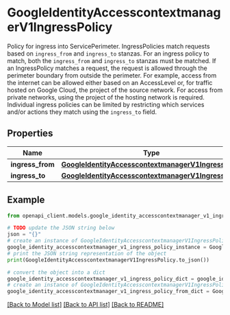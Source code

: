 # GoogleIdentityAccesscontextmanagerV1IngressPolicy

Policy for ingress into ServicePerimeter. IngressPolicies match requests based on `ingress_from` and `ingress_to` stanzas. For an ingress policy to match, both the `ingress_from` and `ingress_to` stanzas must be matched. If an IngressPolicy matches a request, the request is allowed through the perimeter boundary from outside the perimeter. For example, access from the internet can be allowed either based on an AccessLevel or, for traffic hosted on Google Cloud, the project of the source network. For access from private networks, using the project of the hosting network is required. Individual ingress policies can be limited by restricting which services and/or actions they match using the `ingress_to` field.

## Properties

Name | Type | Description | Notes
------------ | ------------- | ------------- | -------------
**ingress_from** | [**GoogleIdentityAccesscontextmanagerV1IngressFrom**](GoogleIdentityAccesscontextmanagerV1IngressFrom.md) |  | [optional] 
**ingress_to** | [**GoogleIdentityAccesscontextmanagerV1IngressTo**](GoogleIdentityAccesscontextmanagerV1IngressTo.md) |  | [optional] 

## Example

```python
from openapi_client.models.google_identity_accesscontextmanager_v1_ingress_policy import GoogleIdentityAccesscontextmanagerV1IngressPolicy

# TODO update the JSON string below
json = "{}"
# create an instance of GoogleIdentityAccesscontextmanagerV1IngressPolicy from a JSON string
google_identity_accesscontextmanager_v1_ingress_policy_instance = GoogleIdentityAccesscontextmanagerV1IngressPolicy.from_json(json)
# print the JSON string representation of the object
print(GoogleIdentityAccesscontextmanagerV1IngressPolicy.to_json())

# convert the object into a dict
google_identity_accesscontextmanager_v1_ingress_policy_dict = google_identity_accesscontextmanager_v1_ingress_policy_instance.to_dict()
# create an instance of GoogleIdentityAccesscontextmanagerV1IngressPolicy from a dict
google_identity_accesscontextmanager_v1_ingress_policy_from_dict = GoogleIdentityAccesscontextmanagerV1IngressPolicy.from_dict(google_identity_accesscontextmanager_v1_ingress_policy_dict)
```
[[Back to Model list]](../README.md#documentation-for-models) [[Back to API list]](../README.md#documentation-for-api-endpoints) [[Back to README]](../README.md)


